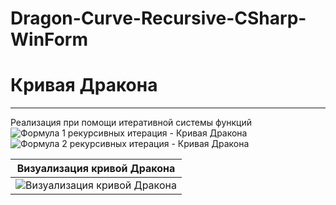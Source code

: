 # Dragon-Curve-Recursive-CSharp-WinForm
# Кривая Дракона
____
Реализация при помощи итеративной системы функций
![Формула 1 рекурсивных итерация - Кривая Дракона](https://wikimedia.org/api/rest_v1/media/math/render/svg/73d58f24596de176e109dac3acc70b2efb954ccb "f1(z) = (1+i)z/2")
![Формула 2 рекурсивных итерация - Кривая Дракона](https://wikimedia.org/api/rest_v1/media/math/render/svg/9b58506afa90881221f35ef2df83531a300c2176 "f2(z) = (1-i)z/2")

| Визуализация кривой Дракона |
|:---------------------------:|
| ![Визуализация кривой Дракона](https://upload.wikimedia.org/wikipedia/commons/thumb/7/72/Dragon_Curve_adding_corners_trails_rectangular_numbered_R.gif/300px-Dragon_Curve_adding_corners_trails_rectangular_numbered_R.gif "Dragon Curve") |
